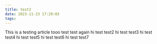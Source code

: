 ```yaml
---
title: test2
date: 2023-11-23 17:29:03
tags:
---
```


This is a testing article tooo test  test again 
hi test test2
hi test test3
hi test test4
hi test test5
hi test test6
hi test test7